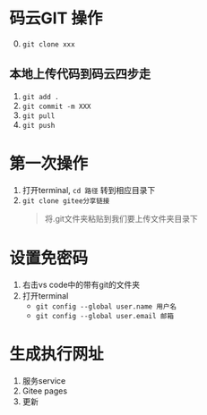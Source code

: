 # 码云GIT 操作
0. `git clone xxx`
## 本地上传代码到码云四步走
1. `git add .`
2. `git commit -m XXX`
3. `git pull`
4. `git push`


# 第一次操作
1. 打开terminal, `cd 路径` 转到相应目录下
2. `git clone gitee分享链接`
    >将.git文件夹粘贴到我们要上传文件夹目录下

# 设置免密码
1. 右击vs code中的带有git的文件夹
2. 打开terminal
    * `git config --global user.name 用户名`
    * `git config --global user.email 邮箱`

# 生成执行网址
1. 服务service
2. Gitee pages
3. 更新